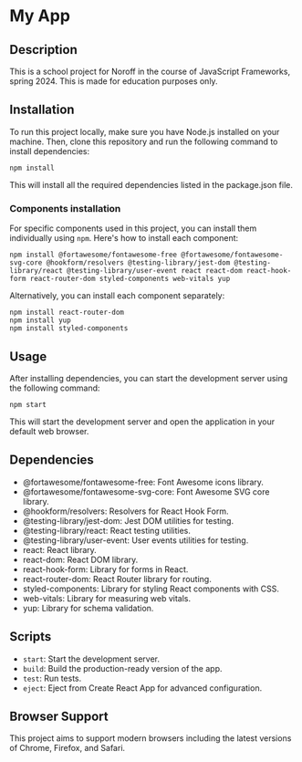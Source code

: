 # My App

## Description
This is a school project for Noroff in the course of JavaScript Frameworks, spring 2024.
This is made for education purposes only.

## Installation
To run this project locally, make sure you have Node.js installed on your machine. Then, clone this repository and run the following command to install dependencies:

`npm install`

This will install all the required dependencies listed in the package.json file.

### Components installation
For specific components used in this project, you can install them individually using `npm`. Here's how to install each component:

```
npm install @fortawesome/fontawesome-free @fortawesome/fontawesome-svg-core @hookform/resolvers @testing-library/jest-dom @testing-library/react @testing-library/user-event react react-dom react-hook-form react-router-dom styled-components web-vitals yup
```

Alternatively, you can install each component separately:

```
npm install react-router-dom
npm install yup
npm install styled-components
```

## Usage
After installing dependencies, you can start the development server using the following command:

`npm start`

This will start the development server and open the application in your default web browser.

## Dependencies
- @fortawesome/fontawesome-free: Font Awesome icons library.
- @fortawesome/fontawesome-svg-core: Font Awesome SVG core library.
- @hookform/resolvers: Resolvers for React Hook Form.
- @testing-library/jest-dom: Jest DOM utilities for testing.
- @testing-library/react: React testing utilities.
- @testing-library/user-event: User events utilities for testing.
- react: React library.
- react-dom: React DOM library.
- react-hook-form: Library for forms in React.
- react-router-dom: React Router library for routing.
- styled-components: Library for styling React components with CSS.
- web-vitals: Library for measuring web vitals.
- yup: Library for schema validation.

## Scripts
- `start`: Start the development server.
- `build`: Build the production-ready version of the app.
- `test`: Run tests.
- `eject`: Eject from Create React App for advanced configuration.

## Browser Support
This project aims to support modern browsers including the latest versions of Chrome, Firefox, and Safari.


